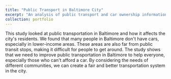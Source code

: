 ```yaml
---
title: "Public Transport in Baltimore City"
excerpt: "An analysis of public transport and car ownership information in Baltimore city<br/><img src='/images/500x300.png'>"
collection: portfolio
---
```

This study looked at public transportation in Baltimore and how it affects the city's residents. We found that many people in Baltimore don't have cars, especially in lower-income areas. These areas are also far from public transit stops, making it difficult for people to get around. The study shows that we need to improve public transportation in Baltimore to help everyone, especially those who can't afford a car. By considering the needs of different communities, we can create a fair and better transportation system in the city.





